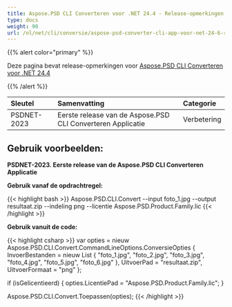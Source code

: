 ```yaml
---
title: Aspose.PSD CLI Converteren voor .NET 24.4 - Release-opmerkingen
type: docs
weight: 90
url: /nl/net/cli/conversie/aspose-psd-converter-cli-app-voor-net-24-6-release-opmerkingen/
---
```


{{% alert color="primary" %}}

Deze pagina bevat release-opmerkingen voor [Aspose.PSD CLI Converteren voor .NET 24.4](https://www.nuget.org/packages/Aspose.PSD.CLI.Convert/)

{{% /alert %}}

| **Sleutel**  | **Samenvatting**                                         | **Categorie** |
|:------------|:---------------------------------------------------------|:-------------|
| PSDNET-2023 | Eerste release van de Aspose.PSD CLI Converteren Applicatie |  Verbetering |


## **Gebruik voorbeelden:**

**PSDNET-2023. Eerste release van de Aspose.PSD CLI Converteren Applicatie**

**Gebruik vanaf de opdrachtregel:**

{{< highlight bash >}}
Aspose.PSD.CLI.Convert --input foto_1.jpg --output resultaat.zip --indeling png --licentie Aspose.PSD.Product.Family.lic
{{< /highlight >}}

**Gebruik vanuit de code:**

{{< highlight csharp >}}
var opties = nieuw Aspose.PSD.CLI.Convert.CommandLineOptions.ConversieOpties
{
    InvoerBestanden = nieuw List<string> { "foto_1.jpg", "foto_2.jpg", "foto_3.jpg", "foto_4.jpg", "foto_5.jpg", "foto_6.jpg" },
    UitvoerPad = "resultaat.zip",
    UitvoerFormaat = "png"
};


if (isGelicentieerd)
{
    opties.LicentiePad = "Aspose.PSD.Product.Family.lic";
}

Aspose.PSD.CLI.Convert.Toepassen(opties);
{{< /highlight >}}
